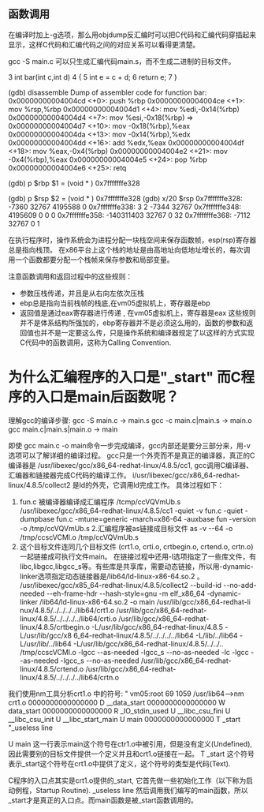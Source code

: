 ## 函数调用
在编译时加上-g选项，那么用objdump反汇编时可以把C代码和汇编代码穿插起来显示，这样C代码和汇编代码之间的对应关系可以看得更清楚。

gcc -S main.c 可以只生成汇编代码main.s，而不生成二进制的目标文件。

3       int bar(int c,int d)
4       {
5               int e = c + d;
6               return e;
7       }

(gdb) disassemble 
Dump of assembler code for function bar:
   0x00000000004004cd <+0>:     push   %rbp
   0x00000000004004ce <+1>:     mov    %rsp,%rbp
   0x00000000004004d1 <+4>:     mov    %edi,-0x14(%rbp)
   0x00000000004004d4 <+7>:     mov    %esi,-0x18(%rbp)
=> 0x00000000004004d7 <+10>:    mov    -0x18(%rbp),%eax
   0x00000000004004da <+13>:    mov    -0x14(%rbp),%edx
   0x00000000004004dd <+16>:    add    %edx,%eax
   0x00000000004004df <+18>:    mov    %eax,-0x4(%rbp)
   0x00000000004004e2 <+21>:    mov    -0x4(%rbp),%eax
   0x00000000004004e5 <+24>:    pop    %rbp
   0x00000000004004e6 <+25>:    retq 

(gdb) p $rbp
$1 = (void * ) 0x7fffffffe328

(gdb) p $rsp
$2 = (void * ) 0x7fffffffe328
(gdb) x/20 $rsp
0x7fffffffe328: -7360   32767   4195588 0
0x7fffffffe338: 3       2       -7344   32767
0x7fffffffe348: 4195609 0       0       0
0x7fffffffe358: -140311403      32767   0       32
0x7fffffffe368: -7112   32767   0       1

在执行程序时，操作系统会为进程分配一块栈空间来保存函数帧，esp(rsp)寄存器总是指向栈顶。
在x86平台上这个栈的地址是由高地址向低地址增长的，每次调用一个函数都要分配一个栈帧来保存参数和局部变量。

注意函数调用和返回过程中的这些规则：
- 参数压栈传递，并且是从右向左依次压栈
- ebp总是指向当前栈帧的栈底,在vm05虚拟机上，寄存器是ebp
- 返回值是通过eax寄存器进行传递 , 在vm05虚拟机上，寄存器是eax
这些规则并不是体系结构所强加的，ebp寄存器并不是必须这么用的，函数的参数和返回值也并不是一定要这么传，只是操作系统和编译器规定了以这样的方式实现C代码中的函数调用，这称为Calling Convention.


# 为什么汇编程序的入口是"_start" 而C程序的入口是main后函数呢？
理解gcc的编译步骤:
gcc -S 				main.c -> main.s
gcc -c 				main.c|main.s -> main.o
gcc 				main.c|main.s|main.o -> main


即使 gcc main.c -o main命令一步完成编译，gcc内部还是要分三部分来，用-v选项可以了解详细的编译过程。
gcc只是一个外壳而不是真正的编译器，真正的C编译器是 /usr/libexec/gcc/x86_64-redhat-linux/4.8.5/cc1, gcc调用C编译器、汇编器和链接器完成C代码的编译工作。
i/usr/libexec/gcc/x86_64-redhat-linux/4.8.5/collect2 是ld的外壳，它调用ld完成工作。
具体过程如下：
1. fun.c 被编译器编译成汇编程序 /tcmp/ccVQVmUb.s
 /usr/libexec/gcc/x86_64-redhat-linux/4.8.5/cc1 -quiet -v fun.c -quiet -dumpbase fun.c -mtune=generic -march=x86-64 -auxbase fun -version -o /tmp/ccVQVmUb.s
2.汇编程序被as链接成目标文件
  as -v --64 -o /tmp/ccscVCMl.o /tmp/ccVQVmUb.s 
3. 这个目标文件连同几个目标文件 (crt1.o, crti.o, crtbegin.o, crtend.o, crtn.o) 一起链接成可执行文件main。 在链接过程中还用-l选项指定了一些库文件，有libc,libgcc,libgcc_s等。有些库是共享库，需要动态链接，所以用-dynamic-linker选项指定动态链接器是/lib64/ld-linux-x86-64.so.2 。 
/usr/libexec/gcc/x85_64-redhat-linux/4.8.5/collect2 --build-id --no-add-needed --eh-frame-hdr --hash-style=gnu -m elf_x86_64 -dynamic-linker /lib64/ld-linux-x86-64.so.2 -o main /usr/lib/gcc/x86_64-redhat-li    nux/4.8.5/../../../../lib64/crt1.o /usr/lib/gcc/x86_64-redhat-linux/4.8.5/../../../../lib64/crti.o /usr/lib/gcc/x86_64-redhat-linux/4.8.5/crtbegin.o -L/usr/lib/gcc/x86_64-redhat-linux/4.8.5 -L/usr/lib/gcc/x8    6_64-redhat-linux/4.8.5/../../../../lib64 -L/lib/../lib64 -L/usr/lib/../lib64 -L/usr/lib/gcc/x86_64-redhat-linux/4.8.5/../../.. /tmp/ccscVCMl.o -lgcc --as-needed -lgcc_s --no-as-needed -lc -lgcc --as-needed     -lgcc_s --no-as-needed /usr/lib/gcc/x86_64-redhat-linux/4.8.5/crtend.o /usr/lib/gcc/x86_64-redhat-linux/4.8.5/../../../../lib64/crtn.o


我们使用nm工具分析crt1.o 中的符号:
"
vm05:root 69 1059 /usr/lib64-->nm crt1.o 
0000000000000000 D __data_start
0000000000000000 W data_start
0000000000000000 R _IO_stdin_used
                 U __libc_csu_fini
                 U __libc_csu_init
                 U __libc_start_main
                 U main
0000000000000000 T _start
"_useless line

U main 这一行表示main这个符号在ctr1.o中被引用，但是没有定义(Undefined),因此需要别的目标文件提供一个定义并且和crt1.o链接在一起。
T _start 这个符号表示_start这个符号在crt1.o中提供了定义，这个符号的类型是代码(Text).

C程序的入口点其实是crt1.o提供的_start, 它首先做一些初始化工作（以下称为启动例程，Startup Routine).
_useless line
然后调用我们编写的main函数，所以_start才是真正的入口点。而main函数是被_start函数调用的。


